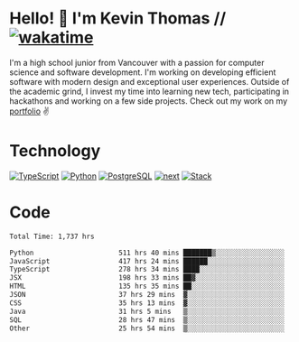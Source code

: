 # Hello! 👋 I'm Kevin Thomas // [![wakatime](https://wakatime.com/badge/user/e9d16d74-e01d-4a37-8086-9257e0bde1c2.svg?style=flat-square)](https://wakatime.com/@e9d16d74-e01d-4a37-8086-9257e0bde1c2)

I'm a high school junior from Vancouver with a passion for computer science and software development. I'm working on developing efficient software with modern design and exceptional user experiences. Outside of the academic grind, I invest my time into learning new tech, participating in hackathons and working on a few side projects. Check out my work on my [portfolio](https://kevinjosethomas.com/) ✌️

# Technology
[![TypeScript](https://github.com/kevinjosethomas/kevinjosethomas/assets/46242684/444b2e5d-659f-41f5-81fe-3abafb75cb6c)](https://kevinjosethomas.com/stack)
[![Python](https://github.com/kevinjosethomas/kevinjosethomas/assets/46242684/34a174c4-54db-4c4e-9842-2324d47cb043)](https://kevinjosethomas.com/stack)
[![PostgreSQL](https://github.com/kevinjosethomas/kevinjosethomas/assets/46242684/46d6de1c-c483-4dc7-ab3a-87763af6fc78)](https://kevinjosethomas.com/stack)
[![next](https://github.com/kevinjosethomas/kevinjosethomas/assets/46242684/bc46bae5-1ad9-42a7-b7a2-427cbde7c994)](https://kevinjosethomas.com/stack)
[![Stack](https://github.com/kevinjosethomas/kevinjosethomas/assets/46242684/0b9b7eeb-8cce-4a56-bffd-3131dd4dd88c)](https://kevinjosethomas.com/stack)




# Code
<!--START_SECTION:waka-->

```txt
Total Time: 1,737 hrs

Python                     511 hrs 40 mins ███████▒░░░░░░░░░░░░░░░░░   29.02 %
JavaScript                 417 hrs 24 mins ██████░░░░░░░░░░░░░░░░░░░   23.68 %
TypeScript                 278 hrs 34 mins ████░░░░░░░░░░░░░░░░░░░░░   15.80 %
JSX                        198 hrs 33 mins ██▓░░░░░░░░░░░░░░░░░░░░░░   11.26 %
HTML                       135 hrs 35 mins ██░░░░░░░░░░░░░░░░░░░░░░░   07.69 %
JSON                       37 hrs 29 mins  ▓░░░░░░░░░░░░░░░░░░░░░░░░   02.13 %
CSS                        35 hrs 13 mins  ▓░░░░░░░░░░░░░░░░░░░░░░░░   02.00 %
Java                       31 hrs 5 mins   ▒░░░░░░░░░░░░░░░░░░░░░░░░   01.76 %
SQL                        28 hrs 47 mins  ▒░░░░░░░░░░░░░░░░░░░░░░░░   01.63 %
Other                      25 hrs 54 mins  ▒░░░░░░░░░░░░░░░░░░░░░░░░   01.47 %
```

<!--END_SECTION:waka-->
